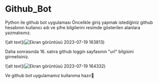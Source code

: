 # Github_Bot
Python ile github bot uygulaması
Öncelikle giriş yapmak istediğiniz github hesabının kullanıcı adı ve şifre bilgilerini resimde gösterilen alanlara yazmalısınız.


![alt text](![Ekran görüntüsü 2023-07-19 163813](https://github.com/karaozan09/Github_Bot/assets/95549258/6d6ade10-f2f1-498c-8bc6-1eb649852875))


Daha sonrasında 16. satıra github loggin sayfasının "url" bilgisini girmelisiniz.


![alt text](![Ekran görüntüsü 2023-07-19 164332](https://github.com/karaozan09/Github_Bot/assets/95549258/77e4d71b-75a8-4a1a-90a2-2e70c029ad61))


Ve github bot uygulamamız kullanıma hazır🎉

